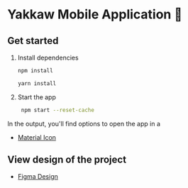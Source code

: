 # Yakkaw Mobile Application 👋

## Get started

1. Install dependencies

   ```bash
   npm install
   ```

   ```bash
   yarn install
   ```

2. Start the app

   ```bash
    npm start --reset-cache
   ```


In the output, you'll find options to open the app in a

- [Material Icon](https://fonts.google.com/icons?icon.size=24&icon.color=%23e8eaed&icon.platform=web&icon.style=Filled&icon.set=Material+Icons)


## View design of the project

- [Figma Design](https://www.figma.com/design/bzvfEHdMxROC52XllYWdpb/Yakkaw-Mobile-Application-Figma?node-id=0-1&t=VdiDb9LQvV52zKKk-1)


